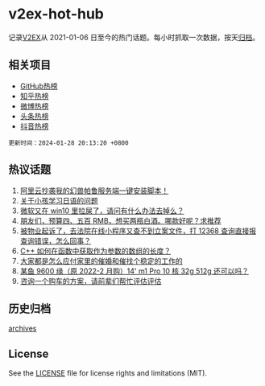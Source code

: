# v2ex-hot-hub

 记录[V2EX](https://www.v2ex.com/)从 2021-01-06 日至今的热门话题。每小时抓取一次数据，按天[归档](archives)。
 
 ## 相关项目

- [GitHub热榜](https://github.com/lonnyzhang423/github-hot-hub)
- [知乎热榜](https://github.com/lonnyzhang423/zhihu-hot-hub)
- [微博热榜](https://github.com/lonnyzhang423/weibo-hot-hub)
- [头条热榜](https://github.com/lonnyzhang423/toutiao-hot-hub)
- [抖音热榜](https://github.com/lonnyzhang423/douyin-hot-hub)


 `更新时间：2024-01-28 20:13:20 +0800`

## 热议话题

1. [阿里云抄袭我的幻兽帕鲁服务端一键安装脚本！](https://www.v2ex.com/t/1012132)
1. [关于小孩学习日语的问题](https://www.v2ex.com/t/1012108)
1. [微软又在 win10 里拉屎了，请问有什么办法去掉么？](https://www.v2ex.com/t/1012115)
1. [朋友们，预算四、五百 RMB，想买两瓶白酒。哪款好呢？求推荐](https://www.v2ex.com/t/1012139)
1. [被物业起诉了，去法院在线小程序又查不到立案文件，打 12368 查询直接报查询错误，怎么回事？](https://www.v2ex.com/t/1012155)
1. [C++ 如何在函数中获取作为参数的数组的长度？](https://www.v2ex.com/t/1012152)
1. [大家都是怎么应付家里的催婚和催找个稳定的工作的](https://www.v2ex.com/t/1012112)
1. [某鱼 9600 缘（原 2022-2 月购）14' m1 Pro 10 核 32g 512g 还可以吗？](https://www.v2ex.com/t/1012133)
1. [咨询一个购车的方案，请前辈们帮忙评估评估](https://www.v2ex.com/t/1012113)

## 历史归档

[archives](archives)

## License

See the [LICENSE](LICENSE) file for license rights and limitations (MIT).
